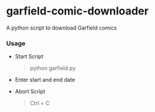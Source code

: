 # garfield-comic-downloader
A python script to download Garfield comics

### Usage
- Start Script 
  > python garfield.py  

- Enter start and end date

- Abort Script 
  > Ctrl + C
